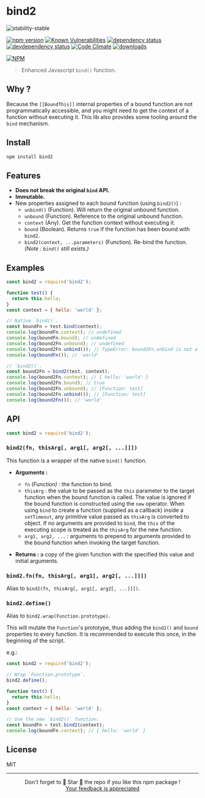 # bind2

![stability-stable](https://img.shields.io/badge/stability-stable-green.svg)

[![npm version][version-badge]][version-url]
[![Known Vulnerabilities][vulnerabilities-badge]][vulnerabilities-url]
[![dependency status][dependency-badge]][dependency-url]
[![devdependency status][devdependency-badge]][devdependency-url]
[![Code Climate][maintainability-badge]][maintainability-url]
[![downloads][downloads-badge]][downloads-url]

[![NPM][npm-stats-badge]][npm-stats-url]

> Enhanced Javascript `bind()` function.

## Why ?

Because the `[[BoundThis]]` internal properties of a bound function are not programmatically accessible, and you might need to get the context of a function without executing it. This lib also provides some tooling around the `bind` mechanism.

## Install

```bash
npm install bind2
```

## Features

* **Does not break the original `bind` API.**
* **Immutable.**
* New properties assigned to each bound function (using `bind2()`) :
  * `unbind()` (Function). Will return the original unbound function.
  * `unbound` (Function). Reference to the original unbound function.
  * `context` (Any). Get the function context without executing it.
  * `bound` (Boolean). Returns `true` if the function has been bound with `bind2`.
  * `bind2(context, ...parameters)` (Function). Re-bind the function. *(Note : `bind()` still exists.)*

## Examples

```javascript
const bind2 = require('bind2');

function test() {
  return this.hello;
}
const context = { hello: 'world' };

// Native `bind()`.
const boundFn = test.bind(context);
console.log(boundFn.context); // undefined
console.log(boundFn.bound); // undefined
console.log(bound2Fn.unbound); // undefined
console.log(bound2Fn.unbind()); // TypeError: bound2Fn.unbind is not a function
console.log(boundFn()); // 'world'

// `bind2()`.
const bound2Fn = bind2(test, context);
console.log(bound2Fn.context); // { hello: 'world' }
console.log(bound2Fn.bound); // true
console.log(bound2Fn.unbound); // [Function: test]
console.log(bound2Fn.unbind()); // [Function: test]
console.log(bound2Fn()); // 'world'
```

## API

```javascript
const bind2 = require('bind2');
```

### `bind2(fn, thisArg[, arg1[, arg2[, ...]]])`

This function is a wrapper of the native `bind()` function.

* **Arguments :**
  * `fn` *(Function)* : the function to bind.
  * `thisArg` : the value to be passed as the `this` parameter to the target function when the bound function is called. The value is ignored if the bound function is constructed using the `new` operator. When using `bind` to create a function (supplied as a callback) inside a `setTimeout`, any primitive value passed as `thisArg` is converted to object. If no arguments are provided to `bind`, the `this` of the executing scope is treated as the `thisArg` for the new function.
  * `arg1, arg2, ...` : arguments to prepend to arguments provided to the bound function when invoking the target function.

* **Returns :** a copy of the given function with the specified this value and initial arguments.

### `bind2.fn(fn, thisArg[, arg1[, arg2[, ...]]])`

Alias to `bind2(fn, thisArg[, arg1[, arg2[, ...]]])`.

### `bind2.define()`

Alias to `bind2.wrap(Function.prototype)`.

This will mutate the `Function`'s prototype, thus adding the `bind2()` and `bound` properties to every function. It is recommended to execute this once, in the beginning of the script.

e.g.:

```javascript
const bind2 = require('bind2');

// Wrap `Function.prototype`.
bind2.define();

function test() {
  return this.hello;
}
const context = { hello: 'world' };

// Use the new `bind2()` function.
const boundFn = test.bind2(context);
console.log(boundFn.context); // { hello: 'world' }
```

## License

MIT

<hr/>

<p align="center">
  Don't forget to 🌟 Star 🌟 the repo if you like this npm package !<br/>
  <a href="https://github.com/Ilshidur/bind2/issues/new">Your feedback is appreciated</a>
</p>

[version-badge]: https://img.shields.io/npm/v/bind2.svg
[version-url]: https://www.npmjs.com/package/bind2
[vulnerabilities-badge]: https://snyk.io/test/npm/bind2/badge.svg
[vulnerabilities-url]: https://snyk.io/test/npm/bind2
[dependency-badge]: https://david-dm.org/ilshidur/bind2.svg
[dependency-url]: https://david-dm.org/ilshidur/bind2
[devdependency-badge]: https://david-dm.org/ilshidur/bind2/dev-status.svg
[devdependency-url]: https://david-dm.org/ilshidur/bind2#info=devDependencies
[build-badge]: https://travis-ci.org/Ilshidur/bind2.svg
[build-url]: https://travis-ci.org/Ilshidur/bind2
[maintainability-badge]: https://api.codeclimate.com/v1/badges/cc9c243c8876cb339a0c/maintainability
[maintainability-url]: https://codeclimate.com/github/Ilshidur/bind2/maintainability
[downloads-badge]: https://img.shields.io/npm/dt/bind2.svg
[downloads-url]: https://www.npmjs.com/package/bind2
[npm-stats-badge]: https://nodei.co/npm/bind2.png?downloads=true&downloadRank=true
[npm-stats-url]: https://nodei.co/npm/bind2
